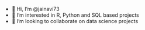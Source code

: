 - 👋 Hi, I’m @jainavi73
- 👀 I’m interested in R, Python and SQL based projects
- 💞️ I’m looking to collaborate on data science projects

<!---
jainavi73/jainavi73 is a ✨ special ✨ repository because its `README.md` (this file) appears on your GitHub profile.
You can click the Preview link to take a look at your changes.
--->
